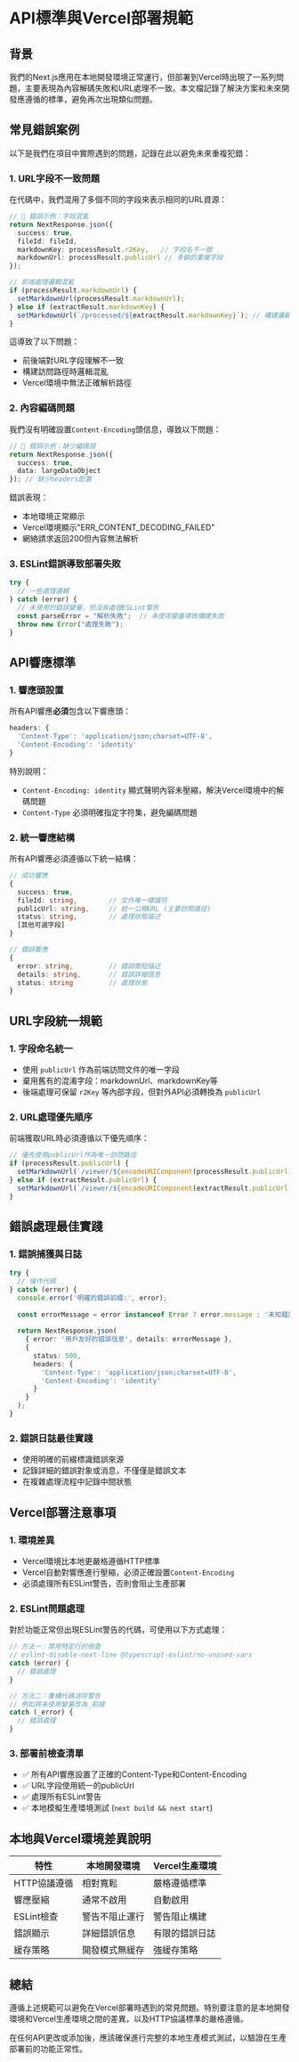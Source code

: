 # API標準與Vercel部署規範

## 背景

我們的Next.js應用在本地開發環境正常運行，但部署到Vercel時出現了一系列問題，主要表現為內容解碼失敗和URL處理不一致。本文檔記錄了解決方案和未來開發應遵循的標準，避免再次出現類似問題。

## 常見錯誤案例

以下是我們在項目中實際遇到的問題，記錄在此以避免未來重複犯錯：

### 1. URL字段不一致問題

在代碼中，我們混用了多個不同的字段來表示相同的URL資源：

```typescript
// 🔴 錯誤示例：字段混亂
return NextResponse.json({
  success: true,
  fileId: fileId,
  markdownKey: processResult.r2Key,   // 字段名不一致
  markdownUrl: processResult.publicUrl // 多餘的重複字段
});

// 前端處理邏輯混亂
if (processResult.markdownUrl) {
  setMarkdownUrl(processResult.markdownUrl);
} else if (extractResult.markdownKey) {
  setMarkdownUrl(`/processed/${extractResult.markdownKey}`); // 構建邏輯不一致
}
```

這導致了以下問題：
- 前後端對URL字段理解不一致
- 構建訪問路徑時邏輯混亂
- Vercel環境中無法正確解析路徑

### 2. 內容編碼問題

我們沒有明確設置`Content-Encoding`頭信息，導致以下問題：

```typescript
// 🔴 錯誤示例：缺少編碼頭
return NextResponse.json({
  success: true,
  data: largeDataObject
}); // 缺少headers配置
```

錯誤表現：
- 本地環境正常顯示
- Vercel環境顯示"ERR_CONTENT_DECODING_FAILED"
- 網絡請求返回200但內容無法解析

### 3. ESLint錯誤導致部署失敗

```typescript
try {
  // 一些處理邏輯
} catch (error) {
  // 未使用的錯誤變量，但沒有處理ESLint警告
  const parseError = "解析失敗";  // 未使用變量導致構建失敗
  throw new Error("處理失敗");
}
```

## API響應標準

### 1. 響應頭設置

所有API響應**必須**包含以下響應頭：

```typescript
headers: {
  'Content-Type': 'application/json;charset=UTF-8',
  'Content-Encoding': 'identity'
}
```

特別說明：
- `Content-Encoding: identity` 顯式聲明內容未壓縮，解決Vercel環境中的解碼問題
- `Content-Type` 必須明確指定字符集，避免編碼問題

### 2. 統一響應結構

所有API響應必須遵循以下統一結構：

```typescript
// 成功響應
{
  success: true,
  fileId: string,        // 文件唯一標識符
  publicUrl: string,     // 統一公開URL (主要訪問路徑)
  status: string,        // 處理狀態描述
  [其他可選字段]
}

// 錯誤響應
{
  error: string,         // 錯誤簡短描述
  details: string,       // 錯誤詳細信息
  status: string         // 處理狀態
}
```

## URL字段統一規範

### 1. 字段命名統一

- 使用 `publicUrl` 作為前端訪問文件的唯一字段
- 棄用舊有的混淆字段：markdownUrl、markdownKey等
- 後端處理可保留 `r2Key` 等內部字段，但對外API必須轉換為 `publicUrl`

### 2. URL處理優先順序

前端獲取URL時必須遵循以下優先順序：

```typescript
// 優先使用publicUrl作為唯一訪問路徑
if (processResult.publicUrl) {
  setMarkdownUrl(`/viewer/${encodeURIComponent(processResult.publicUrl)}`);
} else if (extractResult.publicUrl) {
  setMarkdownUrl(`/viewer/${encodeURIComponent(extractResult.publicUrl)}`);
}
```

## 錯誤處理最佳實踐

### 1. 錯誤捕獲與日誌

```typescript
try {
  // 操作代碼
} catch (error) {
  console.error('明確的錯誤前綴:', error);
  
  const errorMessage = error instanceof Error ? error.message : '未知錯誤';
  
  return NextResponse.json(
    { error: '用戶友好的錯誤信息', details: errorMessage },
    { 
      status: 500,
      headers: {
        'Content-Type': 'application/json;charset=UTF-8',
        'Content-Encoding': 'identity'
      }
    }
  );
}
```

### 2. 錯誤日誌最佳實踐

- 使用明確的前綴標識錯誤來源
- 記錄詳細的錯誤對象或消息，不僅僅是錯誤文本
- 在複雜處理流程中記錄中間狀態

## Vercel部署注意事項

### 1. 環境差異

- Vercel環境比本地更嚴格遵循HTTP標準
- Vercel自動對響應進行壓縮，必須正確設置`Content-Encoding`
- 必須處理所有ESLint警告，否則會阻止生產部署

### 2. ESLint問題處理

對於功能正常但出現ESLint警告的代碼，可使用以下方式處理：

```typescript
// 方法一：禁用特定行的檢查
// eslint-disable-next-line @typescript-eslint/no-unused-vars
catch (error) {
  // 錯誤處理
}

// 方法二：重構代碼消除警告
// 例如將未使用變量改為_前綴
catch (_error) {
  // 錯誤處理
}
```

### 3. 部署前檢查清單

- ✅ 所有API響應設置了正確的Content-Type和Content-Encoding
- ✅ URL字段使用統一的publicUrl
- ✅ 處理所有ESLint警告
- ✅ 本地模擬生產環境測試 (`next build && next start`)

## 本地與Vercel環境差異說明

| 特性 | 本地開發環境 | Vercel生產環境 |
|------|------------|--------------|
| HTTP協議遵循 | 相對寬鬆 | 嚴格遵循標準 |
| 響應壓縮 | 通常不啟用 | 自動啟用 |
| ESLint檢查 | 警告不阻止運行 | 警告阻止構建 |
| 錯誤顯示 | 詳細錯誤信息 | 有限的錯誤日誌 |
| 緩存策略 | 開發模式無緩存 | 強緩存策略 |

## 總結

遵循上述規範可以避免在Vercel部署時遇到的常見問題。特別要注意的是本地開發環境和Vercel生產環境之間的差異，以及HTTP協議標準的嚴格遵循。

在任何API更改或添加後，應該確保進行完整的本地生產模式測試，以驗證在生產部署前的功能正常性。 